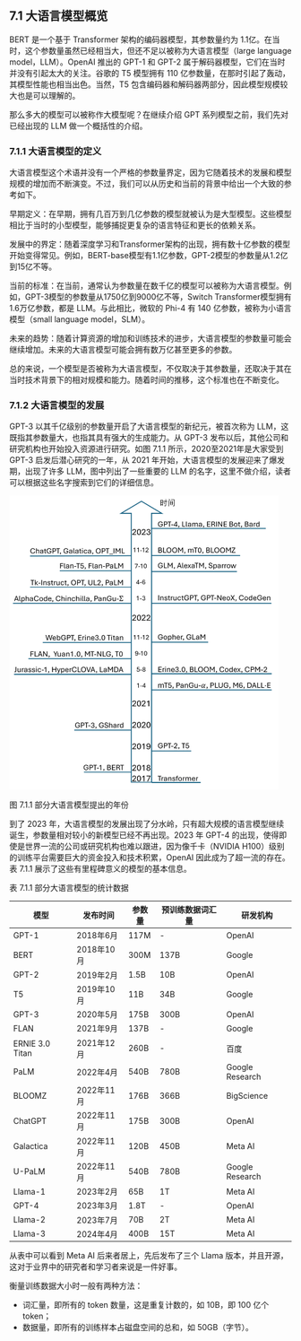 
## 7.1 大语言模型概览

BERT 是一个基于 Transformer 架构的编码器模型，其参数量约为 1.1亿。在当时，这个参数量虽然已经相当大，但还不足以被称为大语言模型（large language model，LLM）。OpenAI 推出的 GPT-1 和 GPT-2 属于解码器模型，它们在当时并没有引起太大的关注。谷歌的 T5 模型拥有 110 亿参数量，在那时引起了轰动，其模型性能也相当出色。当然，T5 包含编码器和解码器两部分，因此模型规模较大也是可以理解的。

那么多大的模型可以被称作大模型呢？在继续介绍 GPT 系列模型之前，我们先对已经出现的 LLM 做一个概括性的介绍。

### 7.1.1 大语言模型的定义

大语言模型这个术语并没有一个严格的参数量界定，因为它随着技术的发展和模型规模的增加而不断演变。不过，我们可以从历史和当前的背景中给出一个大致的参考如下。

早期定义：在早期，拥有几百万到几亿参数的模型就被认为是大型模型。这些模型相比于当时的小型模型，能够捕捉更复杂的语言特征和更长的依赖关系。

发展中的界定：随着深度学习和Transformer架构的出现，拥有数十亿参数的模型开始变得常见。例如，BERT-base模型有1.1亿参数，GPT-2模型的参数量从1.2亿到15亿不等。

当前的标准：在当前，通常认为参数量在数千亿的模型可以被称为大语言模型。例如，GPT-3模型的参数量从1750亿到9000亿不等，Switch Transformer模型拥有1.6万亿参数，都是 LLM。与此相比，微软的 Phi-4 有 140 亿参数，被称为小语言模型（small language model，SLM）。

未来的趋势：随着计算资源的增加和训练技术的进步，大语言模型的参数量可能会继续增加。未来的大语言模型可能会拥有数万亿甚至更多的参数。

总的来说，一个模型是否被称为大语言模型，不仅取决于其参数量，还取决于其在当时技术背景下的相对规模和能力。随着时间的推移，这个标准也在不断变化。

### 7.1.2 大语言模型的发展

GPT-3 以其千亿级别的参数量开启了大语言模型的新纪元，被首次称为 LLM，这既指其参数量大，也指其具有强大的生成能力。从 GPT-3 发布以后，其他公司和研究机构也开始投入资源进行研究。如图 7.1.1 所示，2020至2021年是大家受到 GPT-3 启发后潜心研究的一年，从 2021 年开始，大语言模型的发展迎来了爆发期，出现了许多 LLM，图中列出了一些重要的 LLM 的名字，这里不做介绍，读者可以根据这些名字搜索到它们的详细信息。

<img src="./img/time_size.png" width=480>

图 7.1.1 部分大语言模型提出的年份

到了 2023 年，大语言模型的发展出现了分水岭，只有超大规模的语言模型继续诞生，参数量相对较小的新模型已经不再出现。2023 年 GPT-4 的出现，使得即使是世界一流的公司或研究机构也难以跟进，因为像千卡（NVIDIA H100）级别的训练平台需要巨大的资金投入和技术积累，OpenAI 因此成为了超一流的存在。表 7.1.1 展示了这些有里程碑意义的模型的基本信息。

表 7.1.1 部分大语言模型的统计数据

|模型|发布时间|参数量|预训练数据词汇量|研发机构|
|-|-|-|-|-|
|GPT-1|2018年6月|117M|-|OpenAI|
|BERT|2018年10月|300M|137B|Google|
|GPT-2|2019年2月|1.5B|10B|OpenAI|
|T5|2019年10月|11B|34B|Google|
|GPT-3|2020年5月|175B|300B|OpenAI|
|FLAN|2021年9月|137B|-|Google|
|ERNIE 3.0 Titan|2021年12月|260B|-|百度|
|PaLM|2022年4月|540B|780B|Google Research|
|BLOOMZ|2022年11月|176B|366B|BigScience|
|ChatGPT|2022年11月|175B|300B|OpenAI|
|Galactica|2022年11月|120B|450B|Meta AI|
|U-PaLM|2022年11月|540B|780B|Google Research|
|Llama-1|2023年2月|65B|1T|Meta AI|
|GPT-4|2023年3月|1.8T|-|OpenAI|
|Llama-2|2023年7月|70B|2T|Meta AI|
|Llama-3|2024年4月|400B|15T|Meta AI|

从表中可以看到 Meta AI 后来者居上，先后发布了三个 Llama 版本，并且开源，这对于业界中的研究者和学习者来说是一件好事。

衡量训练数据大小时一般有两种方法：

- 词汇量，即所有的 token 数量，这是重复计数的，如 10B，即 100 亿个 token；
- 数据量，即所有的训练样本占磁盘空间的总和，如 50GB（字节）。
